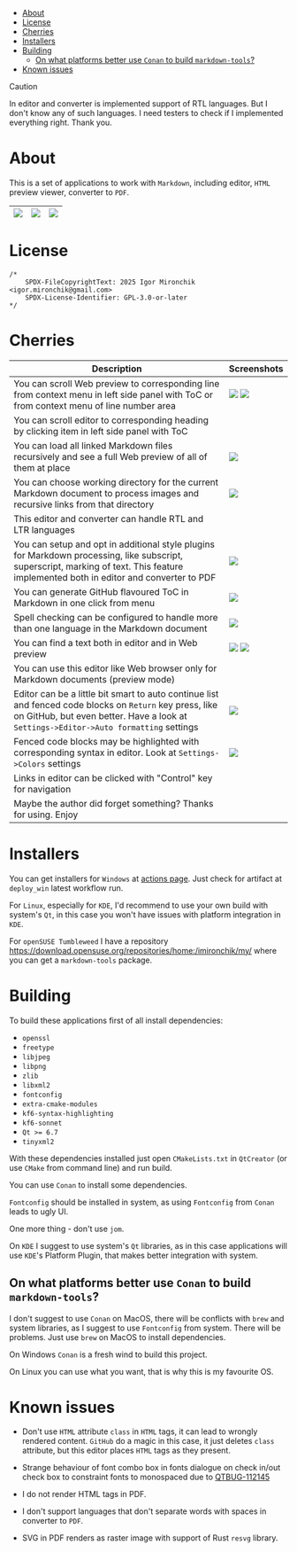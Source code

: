 * [About](#about)
* [License](#license)
* [Cherries](#cherries)
* [Installers](#installers)
* [Building](#building)
  * [On what platforms better use `Conan` to build `markdown-tools`?](#on-what-platforms-better-use-conan-to-build-markdown-tools)
* [Known issues](#known-issues)

> [!CAUTION]
>
> In editor and converter is implemented support of RTL languages. But I don't know any of such
> languages. I need testers to check if I implemented everything right. Thank you.

# About

This is a set of applications to work with `Markdown`, including editor, `HTML`
preview viewer, converter to `PDF`.


| ![](doc/editor.png) | ![](doc/converter.png) | ![](doc/viewer.png) |
| --- | --- | --- |

# License

```
/*
    SPDX-FileCopyrightText: 2025 Igor Mironchik <igor.mironchik@gmail.com>
    SPDX-License-Identifier: GPL-3.0-or-later
*/
```

# Cherries

| Description | Screenshots |
|---|---|
| You can scroll Web preview to corresponding line from context menu in left side panel with ToC or from context menu of line number area | ![](./doc/scroll_from_toc.png) ![](./doc/scroll_from_line.png) |
| You can scroll editor to corresponding heading by clicking item in left side panel with ToC | |
| You can load all linked Markdown files recursively and see a full Web preview of all of them at place | ![](./doc/load_all.png) |
| You can choose working directory for the current Markdown document to process images and recursive links from that directory | ![](./doc/wd.png) |
| This editor and converter can handle RTL and LTR languages | |
| You can setup and opt in additional style plugins for Markdown processing, like subscript, superscript, marking of text. This feature implemented both in editor and converter to PDF | ![](./doc/options.png) |
| You can generate GitHub flavoured ToC in Markdown in one click from menu | ![](./doc/add_toc.png) |
| Spell checking can be configured to handle more than one language in the Markdown document |  ![](./doc/spelling.png) |
| You can find a text both in editor and in Web preview | ![](./doc/find_in_editor.png) ![](./doc/find_in_web.png) |
| You can use this editor like Web browser only for Markdown documents (preview mode) | |
| Editor can be a little bit smart to auto continue list and fenced code blocks on `Return` key press, like on GitHub, but even better. Have a look at `Settings->Editor->Auto formatting` settings | ![](./doc/auto-list.gif) |
| Fenced code blocks may be highlighted with corresponding syntax in editor. Look at `Settings->Colors` settings | ![](./doc/code_highlighting.png) |
| Links in editor can be clicked with "Control" key for navigation | |
| Maybe the author did forget something? Thanks for using. Enjoy | |

# Installers

You can get installers for `Windows` at
[actions page](https://github.com/igormironchik/markdown-tools/actions). Just check
for artifact at `deploy_win` latest workflow run.

For `Linux`, especially for `KDE`, I'd recommend to use your own build with system's
`Qt`, in this case you won't have issues with platform integration in `KDE`.

For `openSUSE Tumbleweed` I have a repository https://download.opensuse.org/repositories/home:/imironchik/my/
where you can get a `markdown-tools` package.

# Building

To build these applications first of all install dependencies:

 * `openssl`
 * `freetype`
 * `libjpeg`
 * `libpng`
 * `zlib`
 * `libxml2`
 * `fontconfig`
 * `extra-cmake-modules`
 * `kf6-syntax-highlighting`
 * `kf6-sonnet`
 * `Qt >= 6.7`
 * `tinyxml2`

With these dependencies installed just open `CMakeLists.txt` in `QtCreator`
(or use `CMake` from command line) and run build.

You can use `Conan` to install some dependencies.

`Fontconfig` should be installed in system, as using `Fontconfig` from `Conan` leads to ugly UI.

One more thing - don't use `jom`.

On `KDE` I suggest to use system's `Qt` libraries, as in this case applications will use
`KDE`'s Platform Plugin, that makes better integration with system.

## On what platforms better use `Conan` to build `markdown-tools`?

I don't suggest to use `Conan` on MacOS, there will be conflicts with `brew` and system libraries,
as I suggest to use `Fontconfig` from system. There will be problems. Just use `brew` on MacOS to
install dependencies.

On Windows `Conan` is a fresh wind to build this project.

On Linux you can use what you want, that is why this is my favourite OS.

# Known issues

* Don't use `HTML` attribute `class` in `HTML` tags, it can lead to wrongly rendered content.
`GitHub` do a magic in this case, it just deletes `class` attribute, but this editor places
`HTML` tags as they present.

* Strange behaviour of font combo box in fonts dialogue on check in/out check box to constraint
fonts to monospaced due to [QTBUG-112145](https://bugreports.qt.io/browse/QTBUG-112145)

* I do not render HTML tags in PDF.

* I don't support languages that don't separate words
with spaces in converter to `PDF`.

* SVG in PDF renders as raster image with support of Rust `resvg` library.
